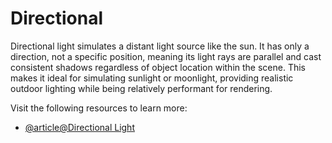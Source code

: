 # Directional

Directional light simulates a distant light source like the sun. It has only a direction, not a specific position, meaning its light rays are parallel and cast consistent shadows regardless of object location within the scene. This makes it ideal for simulating sunlight or moonlight, providing realistic outdoor lighting while being relatively performant for rendering.

Visit the following resources to learn more:

- [@article@Directional Light](https://www.a23d.co/blog/difference-between-albedo-and-diffuse-map/)
